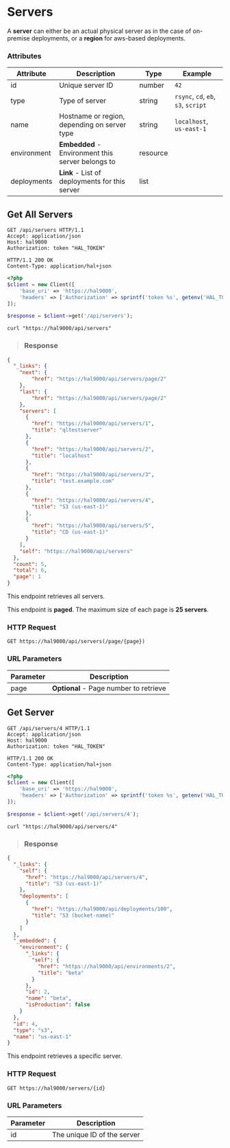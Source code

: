 # Servers

A **server** can either be an actual physical server as in the case of on-premise deployments,
or a **region** for aws-based deployments.

### Attributes

Attribute       | Description                                         | Type     | Example
--------------- | --------------------------------------------------- | -------- | -------------
id              | Unique server ID                                    | number   | `42`
type            | Type of server                                      | string   | `rsync`, `cd`, `eb`, `s3`, `script`
name            | Hostname or region, depending on server type        | string   | `localhost`, `us-east-1`
environment     | **Embedded** - Environment this server belongs to   | resource |
deployments     | **Link** - List of deployments for this server      | list     |

## Get All Servers

```http
GET /api/servers HTTP/1.1
Accept: application/json
Host: hal9000
Authorization: token "HAL_TOKEN"
```

``` http
HTTP/1.1 200 OK
Content-Type: application/hal+json
```

```php
<?php
$client = new Client([
    'base_uri' => 'https://hal9000',
    'headers' => ['Authorization' => sprintf('token %s', getenv('HAL_TOKEN'))]
]);

$response = $client->get('/api/servers');
```

```shell
curl "https://hal9000/api/servers"
```

> ### Response

```json
{
  "_links": {
    "next": {
        "href": "https://hal9000/api/servers/page/2"
    },
    "last": {
        "href": "https://hal9000/api/servers/page/2"
    },
    "servers": [
      {
        "href": "https://hal9000/api/servers/1",
        "title": "qltestserver"
      },
      {
        "href": "https://hal9000/api/servers/2",
        "title": "localhost"
      },
      {
        "href": "https://hal9000/api/servers/3",
        "title": "test.example.com"
      },
      {
        "href": "https://hal9000/api/servers/4",
        "title": "S3 (us-east-1)"
      },
      {
        "href": "https://hal9000/api/servers/5",
        "title": "CD (us-east-1)"
      }
    ],
    "self": "https://hal9000/api/servers"
  },
  "count": 5,
  "total": 6,
  "page": 1
}
```

This endpoint retrieves all servers.

<aside class="notice">
    This endpoint is <b>paged</b>. The maximum size of each page is <b>25 servers</b>.
</aside>

### HTTP Request

`GET https://hal9000/api/servers(/page/{page})`

### URL Parameters

Parameter   | Description
----------- | -----------
page        | **Optional** - Page number to retrieve

## Get Server

```http
GET /api/servers/4 HTTP/1.1
Accept: application/json
Host: hal9000
Authorization: token "HAL_TOKEN"
```

``` http
HTTP/1.1 200 OK
Content-Type: application/hal+json
```

```php
<?php
$client = new Client([
    'base_uri' => 'https://hal9000',
    'headers' => ['Authorization' => sprintf('token %s', getenv('HAL_TOKEN'))]
]);

$response = $client->get('/api/servers/4');
```

```shell
curl "https://hal9000/api/servers/4"
```

> ### Response

```json
{
  "_links": {
    "self": {
      "href": "https://hal9000/api/servers/4",
      "title": "S3 (us-east-1)"
    },
    "deployments": [
      {
        "href": "https://hal9000/api/deployments/100",
        "title": "S3 (bucket-name)"
      }
    ]
  },
  "_embedded": {
    "environment": {
      "_links": {
        "self": {
          "href": "https://hal9000/api/environments/2",
          "title": "beta"
        }
      },
      "id": 2,
      "name": "beta",
      "isProduction": false
    }
  },
  "id": 4,
  "type": "s3",
  "name": "us-east-1"
}
```

This endpoint retrieves a specific server.

### HTTP Request

`GET https://hal9000/servers/{id}`

### URL Parameters

Parameter   | Description
----------- | -----------
id          | The unique ID of the server
